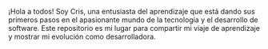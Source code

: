 ¡Hola a todos! Soy Cris, una entusiasta del aprendizaje que está dando sus primeros pasos en el apasionante mundo de la tecnología y el desarrollo de software.
Este repositorio es mi lugar para compartir mi viaje de aprendizaje y mostrar mi evolución como desarrolladora.
